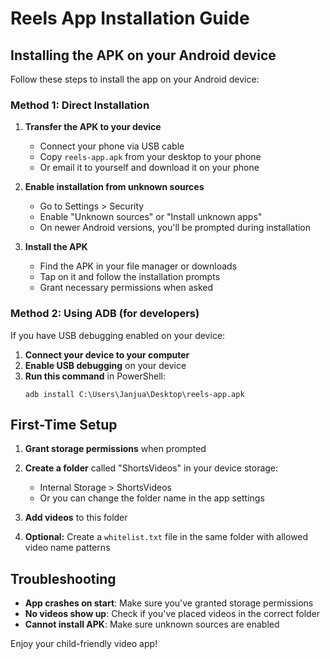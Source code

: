 # Reels App Installation Guide

## Installing the APK on your Android device

Follow these steps to install the app on your Android device:

### Method 1: Direct Installation

1. **Transfer the APK to your device**
   - Connect your phone via USB cable
   - Copy `reels-app.apk` from your desktop to your phone
   - Or email it to yourself and download it on your phone

2. **Enable installation from unknown sources**
   - Go to Settings > Security
   - Enable "Unknown sources" or "Install unknown apps"
   - On newer Android versions, you'll be prompted during installation

3. **Install the APK**
   - Find the APK in your file manager or downloads
   - Tap on it and follow the installation prompts
   - Grant necessary permissions when asked

### Method 2: Using ADB (for developers)

If you have USB debugging enabled on your device:

1. **Connect your device to your computer**
2. **Enable USB debugging** on your device
3. **Run this command** in PowerShell:
   ```
   adb install C:\Users\Janjua\Desktop\reels-app.apk
   ```

## First-Time Setup

1. **Grant storage permissions** when prompted
2. **Create a folder** called "ShortsVideos" in your device storage:
   - Internal Storage > ShortsVideos
   - Or you can change the folder name in the app settings

3. **Add videos** to this folder
4. **Optional:** Create a `whitelist.txt` file in the same folder with allowed video name patterns

## Troubleshooting

- **App crashes on start**: Make sure you've granted storage permissions
- **No videos show up**: Check if you've placed videos in the correct folder
- **Cannot install APK**: Make sure unknown sources are enabled

Enjoy your child-friendly video app!